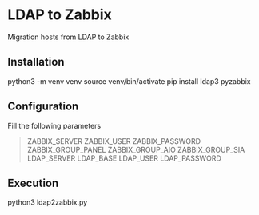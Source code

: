 
# LDAP to Zabbix
Migration hosts from LDAP to Zabbix

## Installation
python3 -m venv venv
source venv/bin/activate
pip install ldap3 pyzabbix

## Configuration
Fill the following parameters
> ZABBIX_SERVER
> ZABBIX_USER
> ZABBIX_PASSWORD
> ZABBIX_GROUP_PANEL
> ZABBIX_GROUP_AIO
> ZABBIX_GROUP_SIA
> LDAP_SERVER
> LDAP_BASE
> LDAP_USER
> LDAP_PASSWORD

## Execution
python3 ldap2zabbix.py
